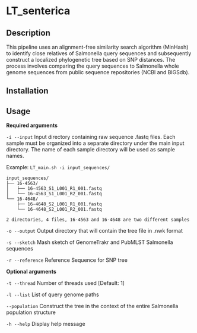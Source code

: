 # LT_senterica

## Description
This pipeline uses an alignment-free similarity search algorithm (MinHash) to identify close relatives of Salmonella query sequences and subsequently construct a localized phylogenetic tree based on SNP distances. The process involves comparing the query sequences to Salmonella whole genome sequences from public sequence repositories (NCBI and BIGSdb).

## Installation

## Usage

__Required arguments__

```-i --input``` Input directory containing raw sequence .fastq files. Each sample must be organized into a separate directory under the main input directory. The name of each sample directory will be used as sample names.

Example: ```LT_main.sh -i input_sequences/```

```
input_sequences/
├── 16-4563/
│   ├── 16-4563_S1_L001_R1_001.fastq
│   └── 16-4563_S1_L001_R2_001.fastq
└── 16-4648/
    ├── 16-4648_S2_L001_R1_001.fastq
    └── 16-4648_S2_L001_R2_001.fastq

2 directories, 4 files, 16-4563 and 16-4648 are two different samples
```

```-o --output```       Output directory that will contain the tree file in .nwk format

```-s --sketch```       Mash sketch of GenomeTrakr and PubMLST Salmonella sequences

```-r --reference```    Reference Sequence for SNP tree

__Optional arguments__

```-t --thread```       Number of threads used [Default: 1]

```-l --list```         List of query genome paths

```--population```      Construct the tree in the context of the entire Salmonella population structure

```-h --help```         Display help message